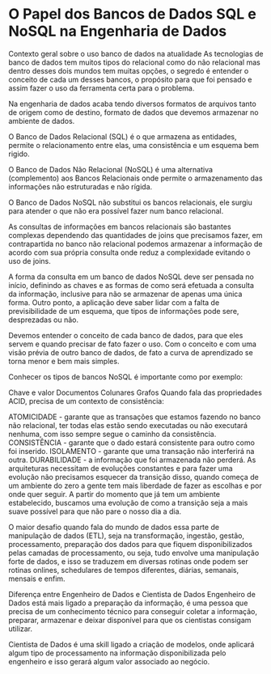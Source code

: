 # O Papel dos Bancos de Dados SQL e NoSQL na Engenharia de Dados
Contexto geral sobre o uso banco de dados na atualidade
As tecnologias de banco de dados tem muitos tipos do relacional como do não relacional mas dentro desses dois mundos tem muitas opções, o segredo é entender o conceito de cada um desses bancos, o propósito para que foi pensado e assim fazer o uso da ferramenta certa para o problema.

Na engenharia de dados acaba tendo diversos formatos de arquivos tanto de origem como de destino, formato de dados que devemos armazenar no ambiente de dados.

O Banco de Dados Relacional (SQL) é o que armazena as entidades, permite o relacionamento entre elas, uma consistência e um esquema bem rigido.

O Banco de Dados Não Relacional (NoSQL) é uma alternativa (complemento) aos Bancos Relacionais onde permite o armazenamento das informações não estruturadas e não rígida.

O Banco de Dados NoSQL não substitui os bancos relacionais, ele surgiu para atender o que não era possível fazer num banco relacional.

As consultas de informações em bancos relacionais são bastantes complexas dependendo das quantidades de joins que precisamos fazer, em contrapartida no banco não relacional podemos armazenar a informação de acordo com sua própria consulta onde reduz a complexidade evitando o uso de joins.

A forma da consulta em um banco de dados NoSQL deve ser pensada no início, definindo as chaves e as formas de como será efetuada a consulta da informação, inclusive para não se armazenar de apenas uma única forma. Outro ponto, a aplicação deve saber lidar com a falta de previsibilidade de um esquema, que tipos de informações pode sere, desprezadas ou não.

Devemos entender o conceito de cada banco de dados, para que eles servem e quando precisar de fato fazer o uso. Com o conceito e com uma visão prévia de outro banco de dados, de fato a curva de aprendizado se torna menor e bem mais simples.

Conhecer os tipos de bancos NoSQL é importante como por exemplo:

Chave e valor
Documentos
Colunares
Grafos
Quando fala das propriedades ACID, precisa de um contexto de consistência:

ATOMICIDADE - garante que as transações que estamos fazendo no banco não relacional, ter todas elas estão sendo executadas ou não executará nenhuma, com isso sempre segue o caminho da consistência.
CONSISTÊNCIA - garante que o dado estará consistente para outro como foi inserido.
ISOLAMENTO - garante que uma transação não interferirá na outra.
DURABILIDADE - a informação que foi armazenada não perderá.
As arquiteturas necessitam de evoluções constantes e para fazer uma evolução não precisamos esquecer da transição disso, quando começa de um ambiente do zero a gente tem mais liberdade de fazer as escolhas e por onde quer seguir. A partir do momento que já tem um ambiente estabelecido, buscamos uma evolução de como a transição seja a mais suave possível para que não pare o nosso dia a dia.

O maior desafio quando fala do mundo de dados essa parte de manipulação de dados (ETL), seja na transformação, ingestão, gestão, processamento, preparação dos dados para que fiquem disponibilizados pelas camadas de processamento, ou seja, tudo envolve uma manipulação forte de dados, e isso se traduzem em diversas rotinas onde podem ser rotinas onlines, schedulares de tempos diferentes, diárias, semanais, mensais e enfim.

Diferença entre Engenheiro de Dados e Cientista de Dados
Engenheiro de Dados está mais ligado a preparação da informação, é uma pessoa que precisa de um conhecimento técnico para conseguir coletar a informação, preparar, armazenar e deixar disponível para que os cientistas consigam utilizar.

Cientista de Dados é uma skill ligado a criação de modelos, onde aplicará algum tipo de processamento na informação disponibilizada pelo engenheiro e isso gerará algum valor associado ao negócio.
